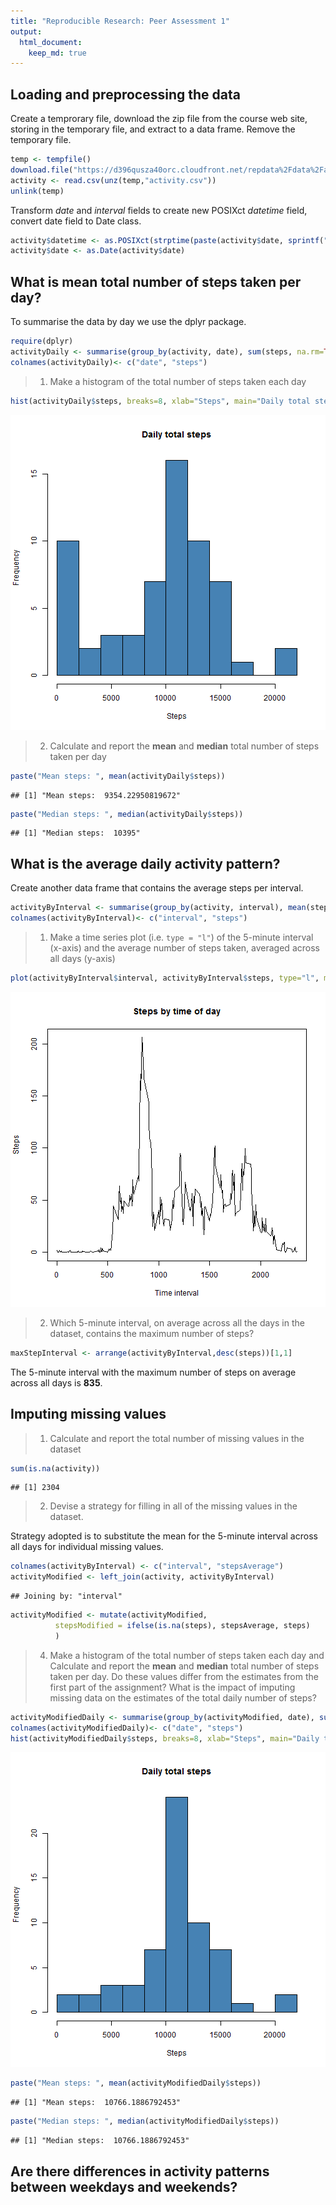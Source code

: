 ```yaml
---
title: "Reproducible Research: Peer Assessment 1"
output: 
  html_document:
    keep_md: true
---
```



## Loading and preprocessing the data

Create a temprorary file, download the zip file from the course web site, storing in the temporary file, and extract to a data frame. Remove the temporary file.


```r
temp <- tempfile()
download.file("https://d396qusza40orc.cloudfront.net/repdata%2Fdata%2Factivity.zip",temp)
activity <- read.csv(unz(temp,"activity.csv"))
unlink(temp)
```

Transform *date* and *interval* fields to create new POSIXct *datetime* field, convert date field to Date class.


```r
activity$datetime <- as.POSIXct(strptime(paste(activity$date, sprintf("%04d", activity$interval)), format="%Y-%m-%d %H%M"))
activity$date <- as.Date(activity$date)  
```


## What is mean total number of steps taken per day?


To summarise the data by day we use the dplyr package.


```r
require(dplyr)
activityDaily <- summarise(group_by(activity, date), sum(steps, na.rm=TRUE))
colnames(activityDaily)<- c("date", "steps")
```

> 1. Make a histogram of the total number of steps taken each day


```r
hist(activityDaily$steps, breaks=8, xlab="Steps", main="Daily total steps", col = "steelblue")
```

![plot of chunk unnamed-chunk-3](figure/unnamed-chunk-3-1.png) 

> 2. Calculate and report the **mean** and **median** total number of steps taken per day


```r
paste("Mean steps: ", mean(activityDaily$steps))
```

```
## [1] "Mean steps:  9354.22950819672"
```

```r
paste("Median steps: ", median(activityDaily$steps))
```

```
## [1] "Median steps:  10395"
```




## What is the average daily activity pattern?

Create another data frame that contains the average steps per interval.


```r
activityByInterval <- summarise(group_by(activity, interval), mean(steps, na.rm=TRUE))
colnames(activityByInterval)<- c("interval", "steps")
```

> 1. Make a time series plot (i.e. `type = "l"`) of the 5-minute interval (x-axis) and the average number of steps taken, averaged across all days (y-axis)


```r
plot(activityByInterval$interval, activityByInterval$steps, type="l", main="Steps by time of day", xlab="Time interval", ylab="Steps")
```

![plot of chunk unnamed-chunk-6](figure/unnamed-chunk-6-1.png) 

> 2. Which 5-minute interval, on average across all the days in the dataset, contains the maximum number of steps?


```r
maxStepInterval <- arrange(activityByInterval,desc(steps))[1,1]
```

The 5-minute interval with the maximum number of steps on average across all days is **835**.

## Imputing missing values

> 1. Calculate and report the total number of missing values in the dataset


```r
sum(is.na(activity))
```

```
## [1] 2304
```

> 2. Devise a strategy for filling in all of the missing values in the dataset.

Strategy adopted is to substitute the mean for the 5-minute interval across all days for individual missing values. 


```r
colnames(activityByInterval) <- c("interval", "stepsAverage")
activityModified <- left_join(activity, activityByInterval)
```

```
## Joining by: "interval"
```

```r
activityModified <- mutate(activityModified,
          stepsModified = ifelse(is.na(steps), stepsAverage, steps)
          )
```

> 4. Make a histogram of the total number of steps taken each day and Calculate and report the **mean** and **median** total number of steps taken per day. Do these values differ from the estimates from the first part of the assignment? What is the impact of imputing missing data on the estimates of the total daily number of steps?


```r
activityModifiedDaily <- summarise(group_by(activityModified, date), sum(stepsModified))
colnames(activityModifiedDaily)<- c("date", "steps")
hist(activityModifiedDaily$steps, breaks=8, xlab="Steps", main="Daily total steps", col = "steelblue")
```

![plot of chunk unnamed-chunk-10](figure/unnamed-chunk-10-1.png) 

```r
paste("Mean steps: ", mean(activityModifiedDaily$steps))
```

```
## [1] "Mean steps:  10766.1886792453"
```

```r
paste("Median steps: ", median(activityModifiedDaily$steps))
```

```
## [1] "Median steps:  10766.1886792453"
```

## Are there differences in activity patterns between weekdays and weekends?

